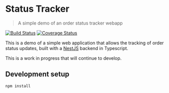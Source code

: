 # Status Tracker

> A simple demo of an order status tracker webapp

[![Build Status](https://travis-ci.com/danielbackus/statustracker.svg?branch=master)](https://travis-ci.com/danielbackus/statustracker)
[![Coverage Status](https://coveralls.io/repos/github/danielbackus/statustracker/badge.svg?branch=master)](https://coveralls.io/github/danielbackus/statustracker?branch=master)

This is a demo of a simple web application that allows the tracking of order status updates, built with a [NestJS](https://github.com/nestjs/nest) backend in Typescript.

This is a work in progress that will continue to develop.

## Development setup

```sh
npm install
```
